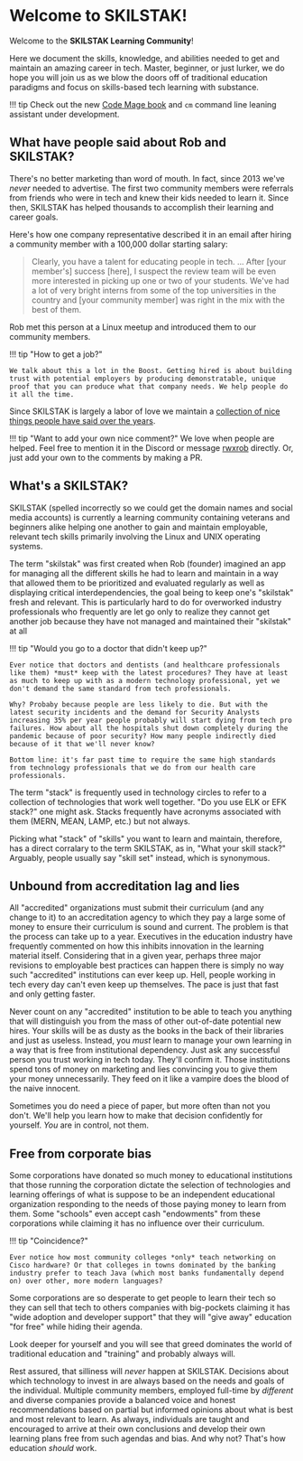 # Welcome to SKILSTAK!

Welcome to the **SKILSTAK Learning Community**!

Here we document the skills, knowledge, and abilities needed to get and maintain an amazing career in tech. Master, beginner, or just lurker, we do hope you will join us as we blow the doors off of traditional education paradigms and focus on skills-based tech learning with substance.

!!! tip
    Check out the new [Code Mage book](https://github.com/rwxrob/code-mage-book) and `cm` command line leaning assistant under development.

## What have people said about Rob and SKILSTAK?

There's no better marketing than word of mouth. In fact, since 2013 we've *never* needed to advertise. The first two community members were referrals from friends who were in tech and knew their kids needed to learn it. Since then, SKILSTAK has helped thousands to accomplish their learning and career goals.

Here's how one company representative described it in an email after hiring a community member with a 100,000 dollar starting salary:

> Clearly, you have a talent for educating people in tech. ... After [your member's] success [here], I suspect the review team will be even more interested in picking up one or two of your students. We've had a lot of very bright interns from some of the top universities in the country and [your community member] was right in the mix with the best of them.

Rob met this person at a Linux meetup and introduced them to our community members.

!!! tip "How to get a job?"

    We talk about this a lot in the Boost. Getting hired is about building trust with potential employers by producing demonstratable, unique proof that you can produce what that company needs. We help people do it all the time.

Since SKILSTAK is largely a labor of love we maintain a [collection of nice things people have said over the years](nice).

!!! tip "Want to add your own nice comment?"
    We love when people are helped. Feel free to mention it in the Discord or message [rwxrob](https://linktr.ee/rwxrob) directly. Or, just add your own to the comments by making a PR.

## What's a SKILSTAK?

SKILSTAK (spelled incorrectly so we could get the domain names and social media accounts) is currently a learning community containing veterans and beginners alike helping one another to gain and maintain employable, relevant tech skills primarily involving the Linux and UNIX operating systems.

The term "skilstak" was first created when Rob (founder) imagined an app for managing all the different skills he had to learn and maintain in a way that allowed them to be prioritized and evaluated regularly as well as displaying critical interdependencies, the goal being to keep one's "skilstak" fresh and relevant. This is particularly hard to do for overworked industry professionals who frequently are let go only to realize they cannot get another job because they have not managed and maintained their "skilstak" at all

!!! tip "Would you go to a doctor that didn't keep up?"

    Ever notice that doctors and dentists (and healthcare professionals like them) *must* keep with the latest procedures? They have at least as much to keep up with as a modern technology professional, yet we don't demand the same standard from tech professionals.

    Why? Probaby because people are less likely to die. But with the latest security incidents and the demand for Security Analysts increasing 35% per year people probably will start dying from tech pro failures. How about all the hospitals shut down completely during the pandemic because of poor security? How many people indirectly died because of it that we'll never know?

    Bottom line: it's far past time to require the same high standards from technology professionals that we do from our health care professionals.

The term "stack" is frequently used in technology circles to refer to a collection of technologies that work well together. "Do you use ELK or EFK stack?" one might ask. Stacks frequently have acronyms associated with them (MERN, MEAN, LAMP, etc.) but not always.

Picking what "stack" of "skills" you want to learn and maintain, therefore, has a direct corralary to the term SKILSTAK, as in, "What your skill stack?" Arguably, people usually say "skill set" instead, which is synonymous.

## Unbound from accreditation lag and lies

All "accredited" organizations must submit their curriculum (and any change to it) to an accreditation agency to which they pay a large some of money to ensure their curriculum is sound and current. The problem is that the process can take up to a year. Executives in the education industry have frequently commented on how this inhibits innovation in the learning material itself. Considering that in a given year, perhaps three major revisions to employable best practices can happen there is simply no way such "accredited" institutions can ever keep up. Hell, people working in tech every day can't even keep up themselves. The pace is just that fast and only getting faster.

Never count on any "accredited" institution to be able to teach you anything that will distinguish you from the mass of other out-of-date potential new hires. Your skills will be as dusty as the books in the back of their libraries and just as useless. Instead, you *must* learn to manage your own learning in a way that is free from institutional dependency. Just ask any successful person you trust working in tech today. They'll confirm it. Those institutions spend tons of money on marketing and lies convincing you to give them your money unnecessarily. They feed on it like a vampire does the blood of the naive innocent.

Sometimes you do need a piece of paper, but more often than not you don't. We'll help you learn how to make that decision confidently for yourself. *You* are in control, not them.

## Free from corporate bias

Some corporations have donated so much money to educational institutions that those running the corporation dictate the selection of technologies and learning offerings of what is suppose to be an independent educational organization responding to the needs of those paying money to learn from them. Some "schools" even accept cash "endowments" from these corporations while claiming it has no influence over their curriculum.

!!! tip "Coincidence?"

    Ever notice how most community colleges *only* teach networking on Cisco hardware? Or that colleges in towns dominated by the banking industry prefer to teach Java (which most banks fundamentally depend on) over other, more modern languages?

Some corporations are so desperate to get people to learn their tech so they can sell that tech to others companies with big-pockets claiming it has "wide adoption and developer support" that they will "give away" education "for free" while hiding their agenda.

Look deeper for yourself and you will see that greed dominates the world of traditional education and "training" and probably always will.

Rest assured, that silliness will *never* happen at SKILSTAK. Decisions about which technology to invest in are always based on the needs and goals of the individual. Multiple community members, employed full-time by *different* and diverse companies provide a balanced voice and honest recommendations based on partial but informed opinions about what is best and most relevant to learn. As always, individuals are taught and encouraged to arrive at their own conclusions and develop their own learning plans free from such agendas and bias. And why not? That's how education *should* work.

